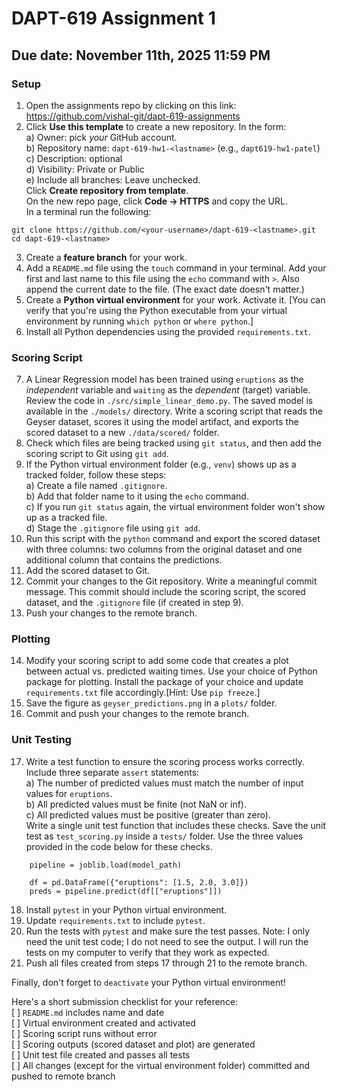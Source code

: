 # DAPT-619 Assignment 1
## Due date: November 11th, 2025 11:59 PM

### Setup
1. Open the assignments repo by clicking on this link: https://github.com/vishal-git/dapt-619-assignments 
2. Click **Use this template** to create a new repository. In the form:  
    a) Owner: pick *your* GitHub account.  
    b) Repository name: `dapt-619-hw1-<lastname>` (e.g., `dapt619-hw1-patel`)  
    c) Description: optional  
    d) Visibility: Private or Public  
    e) Include all branches: Leave unchecked.   
Click **Create repository from template**.  
On the new repo page, click **Code -> HTTPS** and copy the URL.  
In a terminal run the following:  
```
git clone https://github.com/<your-username>/dapt-619-<lastname>.git
cd dapt-619-<lastname>
```
3. Create a **feature branch** for your work. 
4. Add a `README.md` file using the `touch` command in your terminal. Add your first and last name to this file using the `echo` command with `>`. Also append the current date to the file. (The exact date doesn't matter.)
5. Create a **Python virtual environment** for your work. Activate it. [You can verify that you're using the Python executable from your virtual environment by running `which python` or `where python`.]
6. Install all Python dependencies using the provided `requirements.txt`.

### Scoring Script
7. A Linear Regression model has been trained using `eruptions` as the *independent* variable and `waiting` as the *dependent* (target) variable. Review the code in `./src/simple_linear_demo.py`. The saved model is available in the `./models/` directory.
Write a scoring script that reads the Geyser dataset, scores it using the model artifact, and exports the scored dataset to a new `./data/scored/` folder.
8. Check which files are being tracked using `git status`, and then add the scoring script to Git using `git add`.
9. If the Python virtual environment folder (e.g., `venv`) shows up as a tracked folder, follow these steps:  
    a) Create a file named `.gitignore`.  
    b) Add that folder name to it using the `echo` command.   
    c) If you run `git status` again, the virtual environment folder won't show up as a tracked file.  
    d) Stage the `.gitignore` file using `git add`.  
10. Run this script with the `python` command and export the scored dataset with three columns: two columns from the original dataset and one additional column that contains the predictions.
11. Add the scored dataset to Git.
12. Commit your changes to the Git repository. Write a meaningful commit message. This commit should include the scoring script, the scored dataset, and the `.gitignore` file (if created in step 9). 
13. Push your changes to the remote branch.

### Plotting
14. Modify your scoring script to add some code that creates a plot between actual vs. predicted waiting times. Use your choice of Python package for plotting. Install the package of your choice and update `requirements.txt` file accordingly.[Hint: Use `pip freeze`.]
15. Save the figure as `geyser_predictions.png` in a `plots/` folder.
16. Commit and push your changes to the remote branch. 

### Unit Testing
17. Write a test function to ensure the scoring process works correctly. Include three separate `assert` statements:  
    a) The number of predicted values must match the number of input values for `eruptions`.  
    b) All predicted values must be finite (not NaN or inf).  
    c) All predicted values must be positive (greater than zero).  
Write a single unit test function that includes these checks. Save the unit test as `test_scoring.py` inside a `tests/` folder.
Use the three values provided in the code below for these checks.
```
    pipeline = joblib.load(model_path)

    df = pd.DataFrame({"eruptions": [1.5, 2.0, 3.0]})
    preds = pipeline.predict(df[["eruptions"]])
```
18. Install `pytest` in your Python virtual environment.
19. Update `requirements.txt` to include `pytest`. 
20. Run the tests with `pytest` and make sure the test passes. Note: I only need the unit test code; I do not need to see the output. I will run the tests on my computer to verify that they work as expected.
21. Push all files created from steps 17 through 21 to the remote branch.

Finally, don't forget to `deactivate` your Python virtual environment!

Here's a short submission checklist for your reference:  
[ ] `README.md` includes name and date  
[ ] Virtual environment created and activated  
[ ] Scoring script runs without error  
[ ] Scoring outputs (scored dataset and plot) are generated  
[ ] Unit test file created and passes all tests  
[ ] All changes (except for the virtual environment folder) committed and pushed to remote branch  
